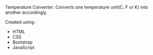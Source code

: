 Temperature Converter:
Converts one temperature unit(C, F or K) into another accordingly.

Created using:

- HTML
- CSS
- Bootstrap
- JavaScript
